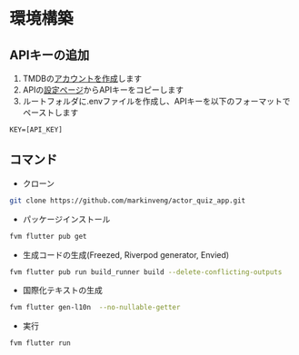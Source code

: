 # 環境構築
## APIキーの追加
1. TMDBの[アカウントを作成](URL "https://www.themoviedb.org/signup")します
2. APIの[設定ページ](URL "https://www.themoviedb.org/settings/api")からAPIキーをコピーします
3. ルートフォルダに.envファイルを作成し、APIキーを以下のフォーマットでペーストします
```env
KEY=[API_KEY]
```
## コマンド
- クローン
```sh
git clone https://github.com/markinveng/actor_quiz_app.git
```
- パッケージインストール
```sh
fvm flutter pub get
```
- 生成コードの生成(Freezed, Riverpod generator, Envied)
```sh
fvm flutter pub run build_runner build --delete-conflicting-outputs
```
- 国際化テキストの生成
```sh
fvm flutter gen-l10n  --no-nullable-getter 
```
- 実行
```sh
fvm flutter run
```